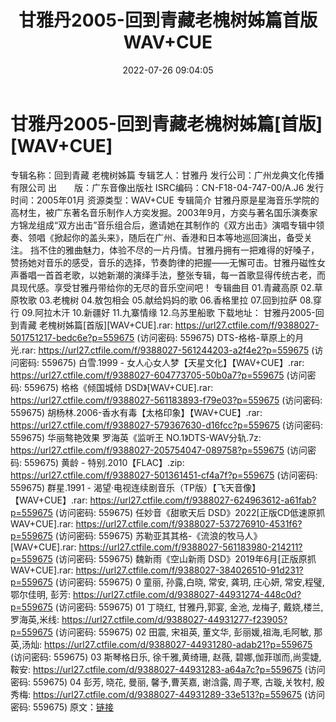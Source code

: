 ﻿---
title: 甘雅丹2005-回到青藏老槐树姊篇首版WAV+CUE
date: 2022-07-26 09:04:05
categories: WAV车载音乐、镜像
tags: 华语中文
---
# 甘雅丹2005-回到青藏老槐树姊篇[首版][WAV+CUE]

专辑名称：回到青藏 老槐树姊篇
专辑艺人：甘雅丹
发行公司：广州龙典文化传播有限公司
出　　版：广东音像出版社
ISRC编码：CN-F18-04-747-00/A.J6
发行时间：2005年01月
资源类型：WAV+CUE
专辑简介
甘雅丹原是星海音乐学院的高材生，被广东著名音乐制作人方奕发掘。2003年9月，方奕与著名国乐演奏家方锦龙组成“双方出击”音乐组合后，邀请她在其制作的《双方出击》演唱专辑中领奏、领唱《掀起你的盖头来》，随后在广州、香港和日本等地巡回演出，备受关注。
挡不住的雅曲魅力，体验不尽的一片丹情。甘雅丹拥有一把难得的好嗓子，赞扬她对音乐的感受，音乐的选择，节奏韵律的把握——无懈可击。甘雅丹磁性女声番唱一首首老歌，以她新潮的演绎手法，整张专辑，每一首歌显得传统古老，而具现代感。享受甘雅丹带给你的无尽的音乐空间吧！
专辑曲目
01.青藏高原
02.草原牧歌
03.老槐树
04.敖包相会
05.献给妈妈的歌
06.香格里拉
07.回到拉萨
08.穿行
09.阿拉木汗
10.新疆好
11.九寨情缘
12.乌苏里船歌
下载地址：
甘雅丹2005-回到青藏 老槐树姊篇[首版][WAV+CUE].rar: https://url27.ctfile.com/f/9388027-501751217-bedc6e?p=559675
(访问密码: 559675)
DTS-格格-草原上的月光.rar: https://url27.ctfile.com/f/9388027-561244203-a2f4e2?p=559675
(访问密码: 559675)
白雪.1999 - 女人心女人梦【天星文化】【WAV+CUE】.rar: https://url27.ctfile.com/f/9388027-604773705-50b0a7?p=559675
(访问密码: 559675)
格格《倾国城倾 DSD》[WAV+CUE].rar: https://url27.ctfile.com/f/9388027-561183893-f79e03?p=559675
(访问密码: 559675)
胡杨林.2006-香水有毒【太格印象】【WAV+CUE】.rar: https://url27.ctfile.com/f/9388027-579367630-d16fcc?p=559675
(访问密码: 559675)
华丽骜艳效果 罗海英《监听王 NO.1》DTS-WAV分轨.7z: https://url27.ctfile.com/f/9388027-205754047-089758?p=559675
(访问密码: 559675)
黄龄 - 特别.2010【FLAC】.zip: https://url27.ctfile.com/f/9388027-501361451-cf4a7f?p=559675
(访问密码: 559675)
群星.1991 - 渴望·电视连续剧音乐（TP版）【飞天音像】【WAV+CUE】.rar: https://url27.ctfile.com/f/9388027-624963612-a61fab?p=559675
(访问密码: 559675)
任妙音《甜歌天后 DSD》2022[正版CD低速原抓WAV+CUE].rar: https://url27.ctfile.com/f/9388027-537276910-4531f6?p=559675
(访问密码: 559675)
苏勒亚其其格-《流浪的牧马人》[WAV+CUE].rar: https://url27.ctfile.com/f/9388027-561183980-214211?p=559675
(访问密码: 559675)
魏新雨《空山新雨 DSD》2019年6月[正版原抓WAV+CUE].rar: https://url27.ctfile.com/f/9388027-384026510-91d231?p=559675
(访问密码: 559675)
0 童丽, 孙露,白晓, 常安, 龚玥, 庄心妍, 常安,程璧,鄂尔佳明, 彭芳: https://url27.ctfile.com/d/9388027-44931274-448c0d?p=559675
(访问密码: 559675)
01 丁晓红, 甘雅丹,郭宴, 金池, 龙梅子, 戴娆,楼兰, 罗海英,米线: https://url27.ctfile.com/d/9388027-44931277-f23905?p=559675
(访问密码: 559675)
02 田震, 宋祖英, 董文华, 彭丽媛,祖海,毛阿敏, 那英,汤灿: https://url27.ctfile.com/d/9388027-44931280-adab21?p=559675
(访问密码: 559675)
03 斯琴格日乐, 徐千雅,黄绮珊, 赵薇, 碧娜,伽菲珈而,尚雯婕,鞍安: https://url27.ctfile.com/d/9388027-44931283-a64a7c?p=559675
(访问密码: 559675)
04 彭芳, 晓花, 曼丽, 馨予,曹芙嘉, 谢浛露, 周子寒, 古璇,关牧村, 殷秀梅: https://url27.ctfile.com/d/9388027-44931289-33e513?p=559675
(访问密码: 559675)
原文：[链接](https://blog.sina.com.cn/s/blog_1647c7e7601030yk4.html)